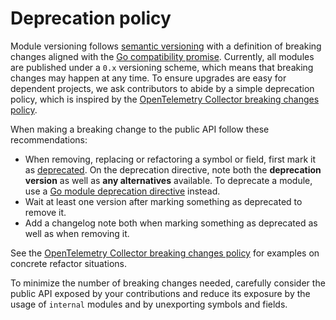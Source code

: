 # Deprecation policy

Module versioning follows [semantic versioning][1] with a definition of breaking changes aligned with the [Go compatibility promise][2]. Currently, all modules are published under a `0.x` versioning scheme, which means that breaking changes may happen at any time. To ensure upgrades are easy for dependent projects, we ask contributors to abide by a simple deprecation policy, which is inspired by the [OpenTelemetry Collector breaking changes policy][3].

When making a breaking change to the public API follow these recommendations:

- When removing, replacing or refactoring a symbol or field, first mark it as [deprecated][4]. On the deprecation directive, note both the **deprecation version** as well as **any alternatives** available. To deprecate a module, use a [Go module deprecation directive][5] instead.
- Wait at least one version after marking something as deprecated to remove it.
- Add a changelog note both when marking something as deprecated as well as when removing it.

See the [OpenTelemetry Collector breaking changes policy][3] for examples on concrete refactor situations.

To minimize the number of breaking changes needed, carefully consider the public API exposed by your contributions and reduce its exposure by the usage of `internal` modules and by unexporting symbols and fields.

[1]: https://semver.org
[2]: https://go.dev/doc/go1compat
[3]: https://github.com/open-telemetry/opentelemetry-collector/blob/v0.69.0/CONTRIBUTING.md#breaking-changes
[4]: https://github.com/golang/go/wiki/Deprecated
[5]: https://go.dev/ref/mod#go-mod-file-module-deprecation
